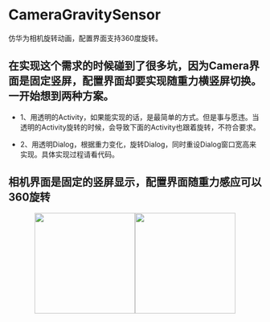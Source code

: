 # CameraGravitySensor
仿华为相机旋转动画，配置界面支持360度旋转。

## 在实现这个需求的时候碰到了很多坑，因为Camera界面是固定竖屏，配置界面却要实现随重力横竖屏切换。一开始想到两种方案。

* 1、用透明的Activity，如果能实现的话，是最简单的方式。但是事与愿违。当透明的Activity旋转的时候，会导致下面的Activity也跟着旋转，不符合要求。

* 2、用透明Dialog，根据重力变化，旋转Dialog，同时重设Dialog窗口宽高来实现。具体实现过程请看代码。

## 相机界面是固定的竖屏显示，配置界面随重力感应可以360旋转





<center class="half">
    <img src="https://github.com/aLittleGreens/CameraGravitySensor/blob/master/app/src/screencap/camera.gif)" width="200"/><img src="https://github.com/aLittleGreens/CameraGravitySensor/blob/master/app/src/screencap/camera1.gif)" width="200"/>
</center>
